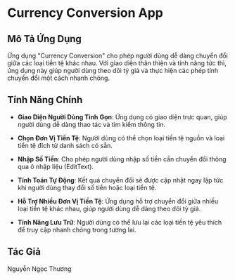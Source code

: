 # Currency Conversion App

## Mô Tả Ứng Dụng
Ứng dụng "Currency Conversion" cho phép người dùng dễ dàng chuyển đổi giữa các loại tiền tệ khác nhau. Với giao diện thân thiện và tính năng tức thì, ứng dụng này giúp người dùng theo dõi tỷ giá và thực hiện các phép tính chuyển đổi một cách nhanh chóng.

## Tính Năng Chính
- **Giao Diện Người Dùng Tinh Gọn**: Ứng dụng có giao diện trực quan, giúp người dùng dễ dàng thao tác và tìm kiếm thông tin.
  
- **Chọn Đơn Vị Tiền Tệ**: Người dùng có thể chọn loại tiền tệ nguồn và loại tiền tệ đích từ danh sách có sẵn.
  
- **Nhập Số Tiền**: Cho phép người dùng nhập số tiền cần chuyển đổi thông qua ô nhập liệu (EditText).
  
- **Tính Toán Tự Động**: Kết quả chuyển đổi sẽ được cập nhật ngay lập tức khi người dùng thay đổi số tiền hoặc loại tiền tệ.
  
- **Hỗ Trợ Nhiều Đơn Vị Tiền Tệ**: Ứng dụng hỗ trợ chuyển đổi giữa nhiều loại tiền tệ khác nhau, giúp người dùng dễ dàng theo dõi tỷ giá.
  
- **Tính Năng Lưu Trữ**: Người dùng có thể lưu lại các loại tiền tệ yêu thích để truy cập nhanh chóng trong tương lai.

## Tác Giả
Nguyễn Ngọc Thương


